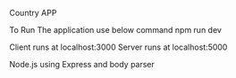 Country APP

To Run The application use below command
npm run dev

Client runs at localhost:3000
Server runs at localhost:5000


Node.js using Express and body parser